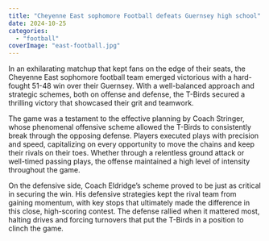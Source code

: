 ```yaml
---
title: "Cheyenne East sophomore Football defeats Guernsey high school"
date: 2024-10-25
categories: 
  - "football"
coverImage: "east-football.jpg"
---
```


In an exhilarating matchup that kept fans on the edge of their seats, the Cheyenne East sophomore football team emerged victorious with a hard-fought 51-48 win over their Guernsey. With a well-balanced approach and strategic schemes, both on offense and defense, the T-Birds secured a thrilling victory that showcased their grit and teamwork.

The game was a testament to the effective planning by Coach Stringer, whose phenomenal offensive scheme allowed the T-Birds to consistently break through the opposing defense. Players executed plays with precision and speed, capitalizing on every opportunity to move the chains and keep their rivals on their toes. Whether through a relentless ground attack or well-timed passing plays, the offense maintained a high level of intensity throughout the game.

On the defensive side, Coach Eldridge’s scheme proved to be just as critical in securing the win. His defensive strategies kept the rival team from gaining momentum, with key stops that ultimately made the difference in this close, high-scoring contest. The defense rallied when it mattered most, halting drives and forcing turnovers that put the T-Birds in a position to clinch the game.
